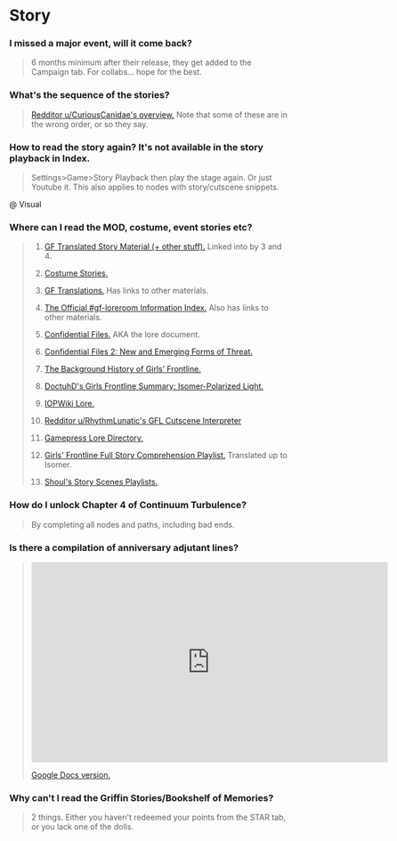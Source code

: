 # Story

### I missed a major event, will it come back?

> 6 months minimum after their release, they get added to the Campaign tab. For collabs... hope for the best.

### What's the sequence of the stories?

> [Redditor u/CuriousCanidae's overview.](https://drive.google.com/file/d/1Gm5kl_ep0MY29WPxBd-CqQrtAmDtzxSO/view) Note that some of these are in the wrong order, or so they say.

### How to read the story again? It's not available in the story playback in Index.

> Settings>Game>Story Playback then play the stage again. Or just Youtube it. This also applies to nodes with story/cutscene snippets.

@ Visual

### Where can I read the MOD, costume, event stories etc?

> 01. [GF Translated Story Material (+ other stuff).](https://drive.google.com/drive/folders/14sNze_lnv5EwL1bl_g3IOVQIo6GGYUJp) Linked into by 3 and 4.
>
> 02. [Costume Stories.](https://drive.google.com/drive/folders/13AiWn_jgIxWUTK2T7EVjFV8Rkk6jptEs)
>
> 03. [GF Translations.](https://drive.google.com/drive/folders/14bAuWaGbagJwucmlit3EkXFqMRV9NHZO) Has links to other materials.
>
> 04. [The Official #gf-loreroom Information Index.](https://docs.google.com/spreadsheets/d/1LYV05D7kGTKp_FS7cJrNrJlVxeRAnFVnr6vCTo5F-YM) Also has links to other materials.
>
> 05. [Confidential Files.](https://docs.google.com/document/d/1JyJ-o9gHCeCdN2h8PhhRdFczejLs6Wve8dziQZUSEGk) AKA the lore document.
>
> 06. [Confidential Files 2: New and Emerging Forms of Threat.](https://drive.google.com/drive/folders/17_9Tu-90ZWrvlHPzgWbVwSQebJ4nHiR7)
>
> 07. [The Background History of Girls’ Frontline.](https://twitter.com/YZsFerrari/status/1379877420732448777)
>
> 08. [DoctuhD's Girls Frontline Summary: Isomer-Polarized Light.](https://docs.google.com/document/d/1yn0sjoktIb2f-KC6bxn3R0qpCUChBPpIQuERcLmBHbg)
>
> 09. [IOPWiki Lore.](https://iopwiki.com/wiki/Lore)
>
> 10. [Redditor u/RhythmLunatic's GFL Cutscene Interpreter](https://gfl.amaryllisworks.pw/)
>
> 11. [Gamepress Lore Directory.](https://gamepress.gg/girlsfrontline/lore-directory)
>
> 12. [Girls' Frontline Full Story Comprehension Playlist.](https://youtube.com/playlist?list=PL9y52Flm1yM-tJJoom2zfrWTpaO1mTw8M) Translated up to Isomer.
>
> 13. [Shoul's Story Scenes Playlists.](https://www.youtube.com/channel/UC_JmwXOfYqOKpGGtc5gcVmw)

### How do I unlock Chapter 4 of Continuum Turbulence?

> By completing all nodes and paths, including bad ends.

### Is there a compilation of anniversary adjutant lines?

> <iframe src="https://www.youtube.com/embed/videoseries?list=PL4Z0akElhimzHHiVMCozfUn1B6tYKjwPR" width="640" height="360" frameborder="0">Playlist by redditor u/paperrabbit.</iframe>
>
> [Google Docs version.](https://docs.google.com/document/d/1W5JzUGaC_fL5itce05WnkHcu7wX_sEn2vQlbgQNeKAk/)

### Why can't I read the Griffin Stories/Bookshelf of Memories?

> 2 things. Either you haven't redeemed your points from the STAR tab, or you lack one of the dolls.
